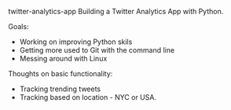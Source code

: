  twitter-analytics-app
Building a Twitter Analytics App with Python. 

Goals: 
- Working on improving Python skils
- Getting more used to Git with the command line
- Messing around with Linux

Thoughts on basic functionality:
- Tracking trending tweets
- Tracking based on location - NYC or USA. 
